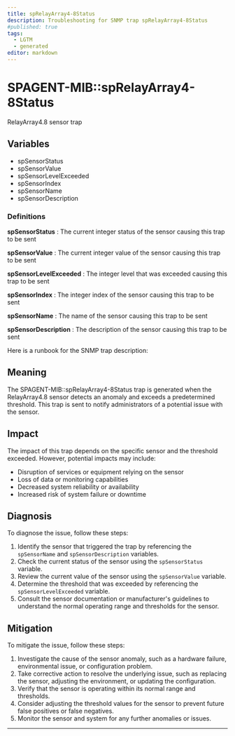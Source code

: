```yaml
---
title: spRelayArray4-8Status
description: Troubleshooting for SNMP trap spRelayArray4-8Status
#published: true
tags:
  - LGTM
  - generated
editor: markdown
---
```


# SPAGENT-MIB::spRelayArray4-8Status 

RelayArray4.8 sensor trap 


## Variables


  - spSensorStatus
  - spSensorValue
  - spSensorLevelExceeded
  - spSensorIndex
  - spSensorName
  - spSensorDescription 

### Definitions 


**spSensorStatus** 
: The current integer status of the sensor causing this trap to be sent 

**spSensorValue** 
: The current integer value of the sensor causing this trap to be sent 

**spSensorLevelExceeded** 
: The integer level that was exceeded causing this trap to be sent 

**spSensorIndex** 
: The integer index of the sensor causing this trap to be sent 

**spSensorName** 
: The name of the sensor causing this trap to be sent 

**spSensorDescription** 
: The description of the sensor causing this trap to be sent 


Here is a runbook for the SNMP trap description:

## Meaning

The SPAGENT-MIB::spRelayArray4-8Status trap is generated when the RelayArray4.8 sensor detects an anomaly and exceeds a predetermined threshold. This trap is sent to notify administrators of a potential issue with the sensor.

## Impact

The impact of this trap depends on the specific sensor and the threshold exceeded. However, potential impacts may include:

* Disruption of services or equipment relying on the sensor
* Loss of data or monitoring capabilities
* Decreased system reliability or availability
* Increased risk of system failure or downtime

## Diagnosis

To diagnose the issue, follow these steps:

1. Identify the sensor that triggered the trap by referencing the `spSensorName` and `spSensorDescription` variables.
2. Check the current status of the sensor using the `spSensorStatus` variable.
3. Review the current value of the sensor using the `spSensorValue` variable.
4. Determine the threshold that was exceeded by referencing the `spSensorLevelExceeded` variable.
5. Consult the sensor documentation or manufacturer's guidelines to understand the normal operating range and thresholds for the sensor.

## Mitigation

To mitigate the issue, follow these steps:

1. Investigate the cause of the sensor anomaly, such as a hardware failure, environmental issue, or configuration problem.
2. Take corrective action to resolve the underlying issue, such as replacing the sensor, adjusting the environment, or updating the configuration.
3. Verify that the sensor is operating within its normal range and thresholds.
4. Consider adjusting the threshold values for the sensor to prevent future false positives or false negatives.
5. Monitor the sensor and system for any further anomalies or issues.
---




